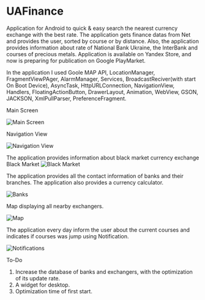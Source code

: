 # UAFinance
Application for Android to quick &  easy search  the nearest currency exchange with the best rate.
The application gets finance datas from Net and provides the user, sorted by course or by distance. 
Also, the application provides information about rate of National Bank Ukraine, the InterBank and courses of precious metals. 
Application is available on Yandex Store, and now is preparing for publication on Google PlayMarket.

In the application I used Goole MAP API, LocationManager, FragmentViewPAger, AlarmManager, Services, BroadcastReciver(with start On Boot Device), AsyncTask,
HttpURLConnection, NavigationView, Handlers, FloatingActionButton, DrawerLayout, Animation, WebView, GSON, JACKSON, XmlPullParser, PreferenceFragment.
  
Main Screen  

![Main Screen](doc/Screenshot_2016-02-02-12-55-37.png)

Navigation View

![Navigation View](doc/Screenshot_2016-02-02-13-06-28.png)

The application provides information about black market currency exchange
Black Market
![Black Market](doc/Screenshot_2016-02-02-13-07-26.png)

The application provides all the contact information of banks and their branches. The application also provides a currency calculator.

![Banks](doc/Screenshot_2016-02-02-13-09-37.png)


Map displaying all nearby exchangers.

![Map](doc/Screenshot_2016-02-02-13-08-59.png)

The application every day inform the user about the current courses and indicates if courses was jump using Notification.

![Notifications](doc/Screenshot_2016-02-02-13-19-28.png)


To-Do

1) Increase the database of banks and exchangers, with the optimization of its update rate.
2) A widget for desktop.
3) Optimization time of first start.









  
